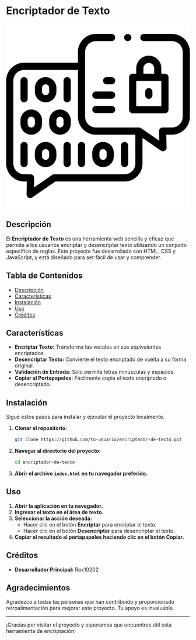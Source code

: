 # Encriptador de Texto

![Logo](./assets/logo.png)

## Descripción

El **Encriptador de Texto** es una herramienta web sencilla y eficaz que permite a los usuarios encriptar y desencriptar texto utilizando un conjunto específico de reglas. Este proyecto fue desarrollado con HTML, CSS y JavaScript, y está diseñado para ser fácil de usar y comprender.

## Tabla de Contenidos

- [Descripción](#descripción)
- [Características](#características)
- [Instalación](#instalación)
- [Uso](#uso)
- [Créditos](#créditos)

## Características

- **Encriptar Texto:** Transforma las vocales en sus equivalentes encriptados.
- **Desencriptar Texto:** Convierte el texto encriptado de vuelta a su forma original.
- **Validación de Entrada:** Solo permite letras minúsculas y espacios.
- **Copiar al Portapapeles:** Fácilmente copia el texto encriptado o desencriptado.

## Instalación

Sigue estos pasos para instalar y ejecutar el proyecto localmente.

1. **Clonar el repositorio:**

    ```bash
    git clone https://github.com/tu-usuario/encriptador-de-texto.git
    ```

2. **Navegar al directorio del proyecto:**

    ```bash
    cd encriptador-de-texto
    ```

3. **Abrir el archivo `index.html` en tu navegador preferido.**

## Uso

1. **Abrir la aplicación en tu navegador.**
2. **Ingresar el texto en el área de texto.**
3. **Seleccionar la acción deseada:**
    - Hacer clic en el botón **Encriptar** para encriptar el texto.
    - Hacer clic en el botón **Desencriptar** para desencriptar el texto.
4. **Copiar el resultado al portapapeles haciendo clic en el botón **Copiar**.**


## Créditos

- **Desarrollador Principal:** Rex10202

## Agradecimientos

Agradezco a todas las personas que han contribuido y proporcionado retroalimentación para mejorar este proyecto. Tu apoyo es invaluable.

---

¡Gracias por visitar el proyecto y esperamos que encuentres útil esta herramienta de encriptación!

